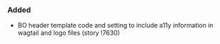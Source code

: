 ### Added

- BO header template code and setting to include a11y information in wagtail and logo files (story !7630)

